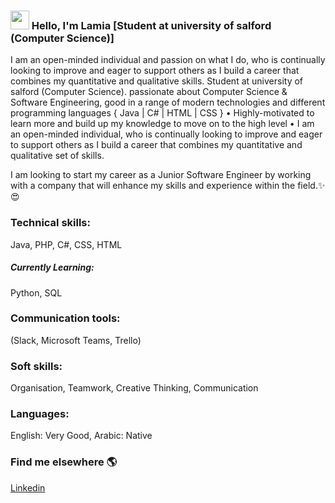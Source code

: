 ### <img src="https://media.giphy.com/media/hvRJCLFzcasrR4ia7z/giphy.gif" width="30px"> Hello, I'm Lamia [Student at university of salford (Computer Science)]

I am an open-minded individual and passion on what I do, who is continually looking to improve and eager to support others as I build a career that combines my quantitative and qualitative skills.
Student at university of salford (Computer Science).
passionate about Computer Science & Software Engineering, good in a range of modern technologies and different programming languages { Java | C# | HTML | CSS }
• Highly-motivated to learn more and build up my knowledge to move on to the high level
• I am an open-minded individual, who is continually looking to improve and eager to support others as I build a career that combines my quantitative and qualitative set of skills.

I am looking to start my career as a Junior Software Engineer by working with a company that will enhance my skills and experience within the field.✨😍

### Technical skills:
Java, PHP, C#, CSS, HTML
##### Currently Learning:
Python, SQL
### Communication tools:
(Slack, Microsoft Teams, Trello)
### Soft skills:
Organisation, Teamwork, Creative Thinking, Communication
### Languages:
English: Very Good, Arabic: Native


### Find me elsewhere 🌎

[Linkedin](https://www.linkedin.com/in/lamia-arnous/)
